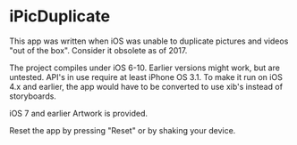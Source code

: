 # iPicDuplicate

This app was written when iOS was unable to duplicate pictures and videos "out of the box". 
Consider it obsolete as of 2017. 

The project compiles under iOS 6-10. Earlier versions might work, but are untested. 
API's in use require at least iPhone OS 3.1. To make it run on iOS 4.x and earlier, the app would have to be converted to use xib's instead of storyboards. 

iOS 7 and earlier Artwork is provided. 

Reset the app by pressing "Reset" or by shaking your device. 
